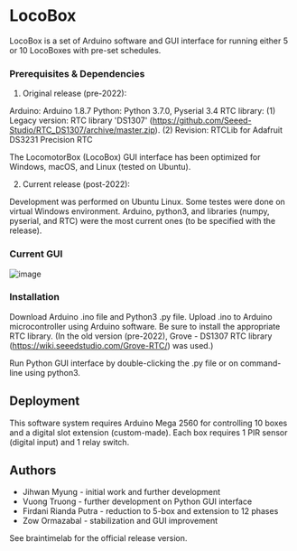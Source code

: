 # LocoBox

LocoBox is a set of Arduino software and GUI interface for running either 5 or 10 LocoBoxes with pre-set schedules.

### Prerequisites & Dependencies

1. Original release (pre-2022):

Arduino: Arduino 1.8.7
Python: Python 3.7.0, Pyserial 3.4
RTC library: 
(1) Legacy version: RTC library 'DS1307' (https://github.com/Seeed-Studio/RTC_DS1307/archive/master.zip).
(2) Revision: RTCLib for Adafruit DS3231 Precision RTC

The LocomotorBox (LocoBox) GUI interface has been optimized for Windows, macOS, and Linux (tested on Ubuntu).

2. Current release (post-2022):

Development was performed on Ubuntu Linux. Some testes were done on virtual Windows environment.
Arduino, python3, and libraries (numpy, pyserial, and RTC) were the most current ones (to be specified with the release).


### Current GUI

![image](https://user-images.githubusercontent.com/7980453/181711619-593a8afd-ae77-48ce-b1c7-e377e0c779d8.png)



### Installation

Download Arduino .ino file and Python3 .py file. 
Upload .ino to Arduino microcontroller using Arduino software. Be sure to install the appropriate RTC library.
(In the old version (pre-2022), Grove - DS1307 RTC library (https://wiki.seeedstudio.com/Grove-RTC/) was used.)

Run Python GUI interface by double-clicking the .py file or on command-line using python3.

## Deployment

This software system requires Arduino Mega 2560 for controlling 10 boxes and a digital slot extension (custom-made). Each box requires 1 PIR sensor (digital input) and 1 relay switch.

## Authors

* Jihwan Myung - initial work and further development
* Vuong Truong - further development on Python GUI interface
* Firdani Rianda Putra - reduction to 5-box and extension to 12 phases
* Zow Ormazabal - stabilization and GUI improvement

See braintimelab for the official release version.
